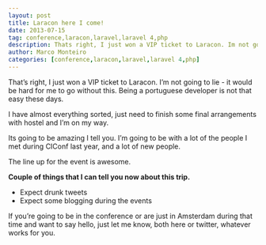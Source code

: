 ```yaml
---
layout: post
title: Laracon here I come!
date: 2013-07-15
tag: conference,laracon,laravel,laravel 4,php
description: Thats right, I just won a VIP ticket to Laracon. Im not going to lie it would be hard for me to go without this. Being a portuguese developer
author: Marco Monteiro
categories: [conference,laracon,laravel,laravel 4,php]
---
```


That’s right, I just won a VIP ticket to Laracon. I’m not going to lie - it would be hard for me to go without this. Being a portuguese developer is not that easy these days.
<!--more-->

I have almost everything sorted, just need to finish some final arrangements with hostel and I’m on my way.

Its going to be amazing I tell you. I’m going to be with a lot of the people I met during CIConf last year, and a lot of new people.

The line up for the event is awesome.

**Couple of things that I can tell you now about this trip.**

* <i class="icon-angle-right"></i> Expect drunk tweets
* <i class="icon-angle-right"></i> Expect some blogging during the events

If you’re going to be in the conference or are just in Amsterdam during that time and want to say hello, just let me know, both here or twitter, whatever works for you.